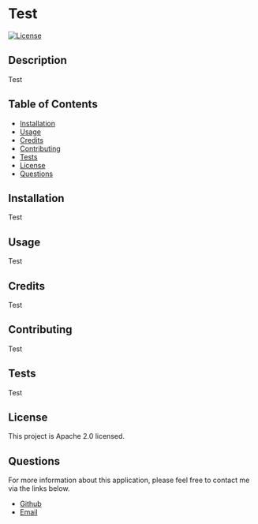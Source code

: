 # Test

[![License](https://img.shields.io/badge/License-Apache%202.0-blue.svg)](https://opensource.org/licenses/Apache-2.0)

## Description

Test

## Table of Contents

* [Installation](#installation)
* [Usage](#usage)
* [Credits](#credits)
* [Contributing](#contributing)
* [Tests](#tests)
* [License](#license)
* [Questions](#questions)

## Installation

Test

## Usage

Test

## Credits

Test

## Contributing

Test

## Tests

Test

## License

This project is Apache 2.0 licensed.

## Questions

For more information about this application, please feel free to contact me via the links below.

- [Github](https://www.github.com/milehighcoder)
- [Email](mailto:mgmartnz@icloud.com)
